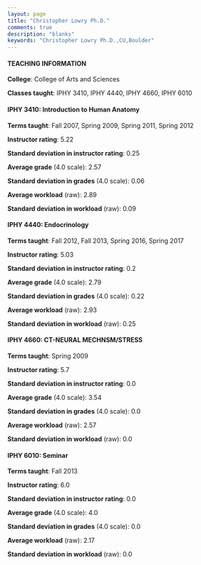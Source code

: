 ```yaml
---
layout: page
title: "Christopher Lowry Ph.D." 
comments: true
description: "blanks"
keywords: "Christopher Lowry Ph.D.,CU,Boulder"
---
```

<head>
<script src="https://ajax.googleapis.com/ajax/libs/jquery/2.1.3/jquery.min.js"></script>
<script src="https://dl.dropboxusercontent.com/s/pc42nxpaw1ea4o9/highcharts.js?dl=0"></script>
<!-- <script src="../assets/js/highcharts.js"></script> -->
<style type="text/css">@font-face {
	font-family: "Bebas Neue";
	src: url(https://www.filehosting.org/file/details/544349/BebasNeue Regular.otf) format("opentype");
	}
	h1.Bebas { 
		font-family: "Bebas Neue", Verdana, Tahoma;
	}
</style>
</head>
	   
#### TEACHING INFORMATION

**College**: College of Arts and Sciences

**Classes taught**: IPHY 3410, IPHY 4440, IPHY 4660, IPHY 6010

#### IPHY 3410: Introduction to Human Anatomy

**Terms taught**: Fall 2007, Spring 2009, Spring 2011, Spring 2012

**Instructor rating**: 5.22

**Standard deviation in instructor rating**: 0.25

**Average grade** (4.0 scale): 2.57

**Standard deviation in grades** (4.0 scale): 0.06

**Average workload** (raw): 2.89

**Standard deviation in workload** (raw): 0.09

#### IPHY 4440: Endocrinology

**Terms taught**: Fall 2012, Fall 2013, Spring 2016, Spring 2017

**Instructor rating**: 5.03

**Standard deviation in instructor rating**: 0.2

**Average grade** (4.0 scale): 2.79

**Standard deviation in grades** (4.0 scale): 0.22

**Average workload** (raw): 2.93

**Standard deviation in workload** (raw): 0.25

#### IPHY 4660: CT-NEURAL MECHNSM/STRESS

**Terms taught**: Spring 2009

**Instructor rating**: 5.7

**Standard deviation in instructor rating**: 0.0

**Average grade** (4.0 scale): 3.54

**Standard deviation in grades** (4.0 scale): 0.0

**Average workload** (raw): 2.57

**Standard deviation in workload** (raw): 0.0

#### IPHY 6010: Seminar

**Terms taught**: Fall 2013

**Instructor rating**: 6.0

**Standard deviation in instructor rating**: 0.0

**Average grade** (4.0 scale): 4.0

**Standard deviation in grades** (4.0 scale): 0.0

**Average workload** (raw): 2.17

**Standard deviation in workload** (raw): 0.0

